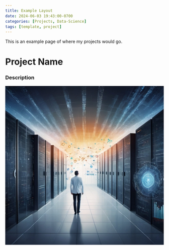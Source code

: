 ```yaml
---
title: Example Layout
date: 2024-06-03 19:43:00-0700
categories: [Projects, Data-Science]
tags: [template, project]
---
```


This is an example page of where my projects would go. 

# Project Name

### Description

![Photo](/assets/img/chaosclarity.jpg)
